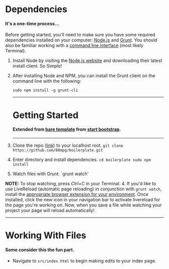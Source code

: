 # Dependencies

#### It's a one-time process...

Before getting started, you'll need to make sure you have some required dependencies installed on your computer: [Node.js](//nodejs.org) and [Grunt](//gruntjs.com/). You should also be familiar working with a [command line interface](//en.wikipedia.org/wiki/Command-line_interface) (most likely Terminal).

1.  Install Node by visiting the [Node.js website](//nodejs.org) and downloading their latest install client. So Simple!
2.  After installing Node and NPM, you can install the Grunt client on the command line with the following:

        sudo npm install -g grunt-cli

    * * *

    # Getting Started

    #### Extended from [bare template](//github.com/IronSummitMedia/startbootstrap/tree/gh-pages/templates/bare) from [start bootstrap](//startbootstrap.com).

    * * *

1.  Clone the repo ([link](//github.com/88mpg/boilerplate)) to your localhost root.
                `git clone https://github.com/88mpg/boilerplate.git`
2.  Enter directory and install dependencies.
                `cd boilerplate
                sudo npm install`
3.  Watch files with Grunt.
                `grunt watch'

**NOTE:** To stop watching, press _Ctrl+C_ in your Terminal.
4.  If you'd like to use LiveReload (automatic page reloading) in conjunction with `grunt watch`, install the [appropriate browser extension for your environment](//feedback.livereload.com/knowledgebase/articles/86242-how-do-i-install-and-use-the-browser-extensions-). Once installed, click the new icon in your navigation bar to activate livereload for the page you're working on. Now, when you save a file while watching your project your page will reload automatically!

* * *

# Working With Files

#### Some consider this the fun part.

- Navigate to `src/index.html` to begin making edits to your index page.
